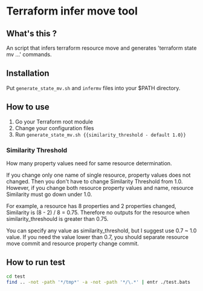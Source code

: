 # Terraform infer move tool

## What's this ?

An script that infers terraform resource move and generates 'terraform state mv ...' commands.

## Installation

Put `generate_state_mv.sh` and `infermv` files into your $PATH directory.

## How to use

1. Go your Terraform root module
1. Change your configuration files
1. Run `generate_state_mv.sh {{similarity_threshold - default 1.0}}`

### Similarity Threshold

How many property values need for same resource determination.

If you change only one name of single resource, property values does not changed.
Then you don't have to change Similarity Threshold from 1.0.
However, if you change both resource property values and name,
resource Similarity must go down under 1.0.

For example, a resource has 8 properties and 2 properties changed,
Similarity is (8 - 2) / 8 = 0.75.
Therefore no outputs for the resource when similarity_threshould is greater than 0.75.

You can specify any value as similarity_threshold, but I suggest use 0.7 ~ 1.0 value.
If you need the value lower than 0.7, you should separate resource move commit and
resource property change commit.

## How to run test

```bash
cd test
find .. -not -path '*/tmp*' -a -not -path '*/\.*' | entr ./test.bats
```
